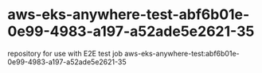 # aws-eks-anywhere-test-abf6b01e-0e99-4983-a197-a52ade5e2621-35
repository for use with E2E test job aws-eks-anywhere-test:abf6b01e-0e99-4983-a197-a52ade5e2621-35

